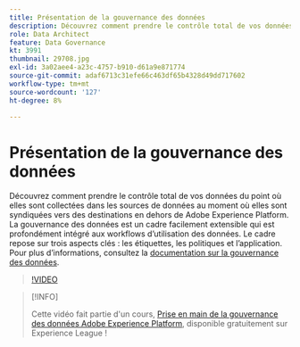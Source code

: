 ```yaml
---
title: Présentation de la gouvernance des données
description: Découvrez comment prendre le contrôle total de vos données du point où elles sont collectées dans les sources de données au moment où elles sont syndiquées vers des destinations en dehors de Adobe Experience Platform.
role: Data Architect
feature: Data Governance
kt: 3991
thumbnail: 29708.jpg
exl-id: 3a02aee4-a23c-4757-b910-d61a9e871774
source-git-commit: adaf6713c31efe66c463df65b4328d49dd717602
workflow-type: tm+mt
source-wordcount: '127'
ht-degree: 8%

---
```


# Présentation de la gouvernance des données

Découvrez comment prendre le contrôle total de vos données du point où elles sont collectées dans les sources de données au moment où elles sont syndiquées vers des destinations en dehors de Adobe Experience Platform. La gouvernance des données est un cadre facilement extensible qui est profondément intégré aux workflows d’utilisation des données. Le cadre repose sur trois aspects clés : les étiquettes, les politiques et l’application. Pour plus d’informations, consultez la [documentation sur la gouvernance des données](https://experienceleague.adobe.com/docs/experience-platform/data-governance/home.html?lang=fr).

>[!VIDEO](https://video.tv.adobe.com/v/29708?quality=12&learn=on)

>[!INFO]
>
> Cette vidéo fait partie d&#39;un cours, [Prise en main de la gouvernance des données Adobe Experience Platform](https://experienceleague.adobe.com/?recommended=ExperiencePlatform-D-1-2021.1.dgov.gs), disponible gratuitement sur Experience League !


